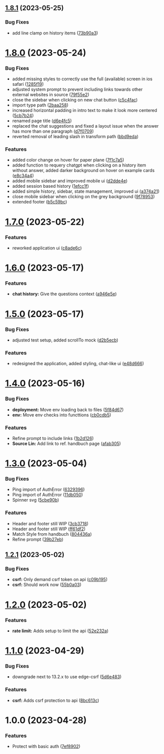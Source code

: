 ## [1.8.1](https://github.com/technologiestiftung/oeffentliches-gestalten-gpt-search/compare/v1.8.0...v1.8.1) (2023-05-25)


### Bug Fixes

* add line clamp on history items ([73b90a3](https://github.com/technologiestiftung/oeffentliches-gestalten-gpt-search/commit/73b90a3a4662be7900c87e0e5b969bfd7658ea63))

# [1.8.0](https://github.com/technologiestiftung/oeffentliches-gestalten-gpt-search/compare/v1.7.0...v1.8.0) (2023-05-24)


### Bug Fixes

* added missing styles to correctly use the full (available) screen in ios safari ([1285f19](https://github.com/technologiestiftung/oeffentliches-gestalten-gpt-search/commit/1285f1911e5c05a60ee85ad92af15bef0e334ef3))
* adjusted system prompt to prevent including links towards other external websites in source ([79f55e2](https://github.com/technologiestiftung/oeffentliches-gestalten-gpt-search/commit/79f55e21e056fe0f8ee082e96c46bbd0110b29f2))
* close the sidebar when clicking on new chat button ([c5c4fac](https://github.com/technologiestiftung/oeffentliches-gestalten-gpt-search/commit/c5c4fac7ae10888099913224c1b7a531c6749379))
* import type path ([2baa258](https://github.com/technologiestiftung/oeffentliches-gestalten-gpt-search/commit/2baa258ceebcd651187296b532f4e39e61e7fd29))
* increased horizontal padding in intro text to make it look more centered ([5cb7b24](https://github.com/technologiestiftung/oeffentliches-gestalten-gpt-search/commit/5cb7b24bc5bb6ab90f73845a4aef29d7aa1be9e9))
* renamed page title ([d6e4fc5](https://github.com/technologiestiftung/oeffentliches-gestalten-gpt-search/commit/d6e4fc54e56e2d019459b8067e530002565be7ed))
* replaced the chat suggestions and fixed a layout issue when the answer has more than one paragraph ([d7f0709](https://github.com/technologiestiftung/oeffentliches-gestalten-gpt-search/commit/d7f0709cb71d5dece05cbcc068605366eb7bf779))
* reverted removal of leading slash in transform path ([bbd9eda](https://github.com/technologiestiftung/oeffentliches-gestalten-gpt-search/commit/bbd9eda1d7fb064bd3e8943be299fa7b1e90b813))


### Features

* added color change on hover for paper plane ([7f1c7a5](https://github.com/technologiestiftung/oeffentliches-gestalten-gpt-search/commit/7f1c7a54f1a71cb08f5027185cdd6939a3881207))
* added function to requery chatgpt when clicking on a history item without answer, added darker background on hover on example cards ([e8c34a4](https://github.com/technologiestiftung/oeffentliches-gestalten-gpt-search/commit/e8c34a4f12f221cf5a22510d486fc30f725ac5e7))
* added mobile sidebar and improved mobile ui ([d2dde4e](https://github.com/technologiestiftung/oeffentliches-gestalten-gpt-search/commit/d2dde4e80cbdb3400525af50479964a608fca841))
* added session based history ([1efcc1f](https://github.com/technologiestiftung/oeffentliches-gestalten-gpt-search/commit/1efcc1f060204aa0c3745bcee40c70728c617c3e))
* added simple history, sidebar, state management, improved ui ([a374a21](https://github.com/technologiestiftung/oeffentliches-gestalten-gpt-search/commit/a374a21833b6d09033906f7fd76938b6814f492d))
* close mobile sidebar when clicking on the grey background ([9f78953](https://github.com/technologiestiftung/oeffentliches-gestalten-gpt-search/commit/9f7895370bc7d9a9706f25a33afe0bc1f25ebc74))
* extended footer ([b5c59bc](https://github.com/technologiestiftung/oeffentliches-gestalten-gpt-search/commit/b5c59bc39b189e1400fe62509d77a4653ba98a53))

# [1.7.0](https://github.com/technologiestiftung/oeffentliches-gestalten-gpt-search/compare/v1.6.0...v1.7.0) (2023-05-22)


### Features

* reworked application ui ([c8ade6c](https://github.com/technologiestiftung/oeffentliches-gestalten-gpt-search/commit/c8ade6c5b71b3c820b319edc53b476f4170a204e))

# [1.6.0](https://github.com/technologiestiftung/oeffentliches-gestalten-gpt-search/compare/v1.5.0...v1.6.0) (2023-05-17)


### Features

* **chat history:** Give the questions context ([a946e5e](https://github.com/technologiestiftung/oeffentliches-gestalten-gpt-search/commit/a946e5e79ec1f1a64a000499bbd942374ae2d57a))

# [1.5.0](https://github.com/technologiestiftung/oeffentliches-gestalten-gpt-search/compare/v1.4.0...v1.5.0) (2023-05-17)


### Bug Fixes

* adjusted test setup, added scrollTo mock ([d2b5ecb](https://github.com/technologiestiftung/oeffentliches-gestalten-gpt-search/commit/d2b5ecbbfa9814ac166e12ff9659497a5054f31f))


### Features

* redesigned the application, added styling, chat-like ui ([e48d666](https://github.com/technologiestiftung/oeffentliches-gestalten-gpt-search/commit/e48d6663fcc9227e34ab0fab18d3555fdba38a9f))

# [1.4.0](https://github.com/technologiestiftung/oeffentliches-gestalten-gpt-search/compare/v1.3.0...v1.4.0) (2023-05-16)


### Bug Fixes

* **deployment:** Move env loading back to files ([5f84d67](https://github.com/technologiestiftung/oeffentliches-gestalten-gpt-search/commit/5f84d67d985422e2b2f8dd0a4415bbab15b459b8))
* **env:** Move env checks into functtions ([cb0cdb5](https://github.com/technologiestiftung/oeffentliches-gestalten-gpt-search/commit/cb0cdb5d0218ffd5537f37a19e66d3456dba35a7))


### Features

* Refine prompt to include links ([1b2d126](https://github.com/technologiestiftung/oeffentliches-gestalten-gpt-search/commit/1b2d12691aa87ed71234fc4855af1a605f351c58))
* **Source Lin:** Add link to ref. handbuch page ([afab305](https://github.com/technologiestiftung/oeffentliches-gestalten-gpt-search/commit/afab305a4fc519219f9fc2e853281a346d9555f2))

# [1.3.0](https://github.com/technologiestiftung/oeffentliches-gestalten-gpt-search/compare/v1.2.1...v1.3.0) (2023-05-04)


### Bug Fixes

* Ping import of AuthError ([6329396](https://github.com/technologiestiftung/oeffentliches-gestalten-gpt-search/commit/6329396f0489854c56a614f9a609de8a5770078d))
* Ping import of AuthError ([11db050](https://github.com/technologiestiftung/oeffentliches-gestalten-gpt-search/commit/11db0505c8a38c1fc0de976d74aa345cc58d646b))
* Spinner svg ([5cbe90b](https://github.com/technologiestiftung/oeffentliches-gestalten-gpt-search/commit/5cbe90bf77ca5790eab6c40601ed0ade742bc3cb))


### Features

* Header and footer still WIP ([3cb3718](https://github.com/technologiestiftung/oeffentliches-gestalten-gpt-search/commit/3cb3718f59f018857bd0f5190c20f63ad9aa0a55))
* Header and footer still WIP ([ff61df2](https://github.com/technologiestiftung/oeffentliches-gestalten-gpt-search/commit/ff61df25f5afa0e63975de3394d62c0a8ab25726))
* Match Style from handbuch ([804436a](https://github.com/technologiestiftung/oeffentliches-gestalten-gpt-search/commit/804436ab3b40d0ae34137725f26dea9f42643885))
* Refine prompt ([39b27eb](https://github.com/technologiestiftung/oeffentliches-gestalten-gpt-search/commit/39b27eb125b68cbd439f7c5917d273f8022ba6c5))

## [1.2.1](https://github.com/technologiestiftung/oeffentliches-gestalten-gpt-search/compare/v1.2.0...v1.2.1) (2023-05-02)


### Bug Fixes

* **csrf:** Only demand csrf token on api ([c09b195](https://github.com/technologiestiftung/oeffentliches-gestalten-gpt-search/commit/c09b195af9cde04a306147b63afab6dc0ec49768))
* **csrf:** Should work now ([55b0a03](https://github.com/technologiestiftung/oeffentliches-gestalten-gpt-search/commit/55b0a0316f43ece21b15c18e430552acd1a179a2))

# [1.2.0](https://github.com/technologiestiftung/oeffentliches-gestalten-gpt-search/compare/v1.1.0...v1.2.0) (2023-05-02)


### Features

* **rate limit:** Adds setup to limit the api ([52e232a](https://github.com/technologiestiftung/oeffentliches-gestalten-gpt-search/commit/52e232a0cb2fda6cf073f7f34d36eb38cb4104df))

# [1.1.0](https://github.com/technologiestiftung/oeffentliches-gestalten-ai-search-poc/compare/v1.0.0...v1.1.0) (2023-04-29)


### Bug Fixes

* downgrade next to 13.2.x to use edge-csrf ([5d6e483](https://github.com/technologiestiftung/oeffentliches-gestalten-ai-search-poc/commit/5d6e483a503a752535378fd9c9f369ca5e4a1d81))


### Features

* **csrf:** Adds csrf protection to api ([8bc613c](https://github.com/technologiestiftung/oeffentliches-gestalten-ai-search-poc/commit/8bc613c8e05ed0f5d83df3ccab837cc433afb1cd))

# 1.0.0 (2023-04-28)


### Features

* Protect with basic auth ([7ef8902](https://github.com/technologiestiftung/oeffentliches-gestalten-ai-search-poc/commit/7ef8902c841474fae38195a1d50e44ec81df3d22))
